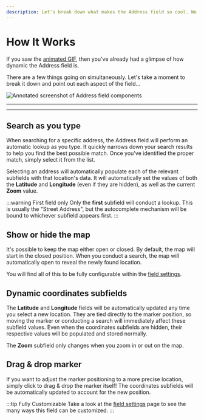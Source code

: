 ```yaml
---
description: Let's break down what makes the Address field so cool. We've got several moving parts tied together, to bring you the most intuitive user experience.
---
```


# How It Works

If you saw the [animated GIF](/address-field/), then you've already had a glimpse of how dynamic the Address field is.

There are a few things going on simultaneously. Let's take a moment to break it down and point out each aspect of the field...

<img :src="$withBase('/images/address-field/annotated.png')" alt="Annotated screenshot of Address field components">

---
---


## Search as you type

When searching for a specific address, the Address field will perform an automatic lookup as you type. It quickly narrows down your search results to help you find the best possible match. Once you've identified the proper match, simply select it from the list.

Selecting an address will automatically populate each of the relevant subfields with that location's data. It will automatically set the values of both the **Latitude** and **Longitude** (even if they are hidden), as well as the current **Zoom** value.

:::warning First field only
Only the **first** subfield will conduct a lookup. This is usually the "Street Address", but the autocomplete mechanism will be bound to whichever subfield appears first.
:::

## Show or hide the map

It's possible to keep the map either open or closed. By default, the map will start in the closed position. When you conduct a search, the map will automatically open to reveal the newly found location.

You will find all of this to be fully configurable within the [field settings](/address-field/settings/).

## Dynamic coordinates subfields

The **Latitude** and **Longitude** fields will be automatically updated any time you select a new location. They are tied directly to the marker position, so moving the marker or conducting a search will immediately affect these subfield values. Even when the coordinates subfields are hidden, their respective values will be populated and stored normally.

The **Zoom** subfield only changes when you zoom in or out on the map.

## Drag & drop marker

If you want to adjust the marker positioning to a more precise location, simply click to drag & drop the marker itself! The coordinates subfields will be automatically updated to account for the new position.

:::tip Fully Customizable
Take a look at the [field settings](/address-field/settings/) page to see the many ways this field can be customized.
:::
